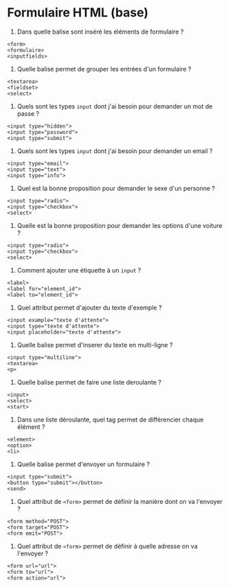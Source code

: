 # Formulaire HTML (base)

1. Dans quelle balise sont inséré les éléments de formulaire ?
```
<form>
<formulaire>
<inputfields>
```
1. Quelle balise permet de grouper les entrées d'un formulaire ? 
```
<textarea>
<fieldset>
<select>
```
1. Quels sont les types `input` dont j'ai besoin pour demander un mot de passe ?
```
<input type="hidden">
<input type="password">
<input type="submit">
```
1. Quels sont les types `input` dont j'ai besoin pour demander un email ?
```
<input type="email">
<input type="text">
<input type="info">
```
1. Quel est la bonne proposition pour demander le sexe d'un personne ?
```
<input type="radio">
<input type="checkbox">
<select>
```
1. Quelle est la bonne proposition pour demander les options d'une voiture ?
```
<input type="radio">
<input type="checkbox">
<select>
```
1. Comment ajouter une étiquette à un `input` ?
```
<label>
<label for="element_id">
<label to="element_id">
```
1. Quel attribut permet d'ajouter du texte d'exemple ?
```
<input example="texte d'attente">
<input type="texte d'attente">
<input placeholder="texte d'attente">
```
1. Quelle balise permet d'inserer du texte en multi-ligne ?
```
<input type="multiline">
<textarea>
<p>
```
1. Quelle balise permet de faire une liste deroulante ?
```
<input>
<select>
<start>
```
1. Dans une liste déroulante, quel tag permet de différencier chaque élément ?
```
<element>
<option>
<li>
```
1. Quelle balise permet d'envoyer un formulaire ?
```
<input type="submit">
<button type="submit"></button>
<send>
```
1. Quel attribut de `<form>` permet de définir la manière dont on va l'envoyer ?
```
<form method="POST">
<form target="POST">
<form emit="POST">
```
1. Quel attribut de `<form>` permet de définir à quelle adresse on va l'envoyer ?
```
<form url="url">
<form to="url">
<form action="url">
```
